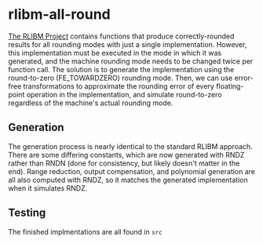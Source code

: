 # rlibm-all-round

[The RLIBM Project](https://github.com/rutgers-apl/The-RLIBM-Project) contains functions that produce correctly-rounded results for all rounding modes with just a single implementation. However, this implementation must be executed in the mode in which it was generated, and the machine rounding mode needs to be changed twice per function call. The solution is to generate the implementation using the round-to-zero (FE_TOWARDZERO) rounding mode. Then, we can use error-free transformations to approximate the rounding error of every floating-point operation in the implementation, and simulate round-to-zero regardless of the machine's actual rounding mode.

## Generation

The generation process is nearly identical to the standard RLIBM approach. There are some differing constants, which are now generated with RNDZ rather than RNDN (done for consistency, but likely doesn't matter in the end). Range reduction, output compensation, and polynomial generation are all also computed with RNDZ, so it matches the generated implementation when it simulates RNDZ. 

## Testing

The finished implmentations are all found in `src`
